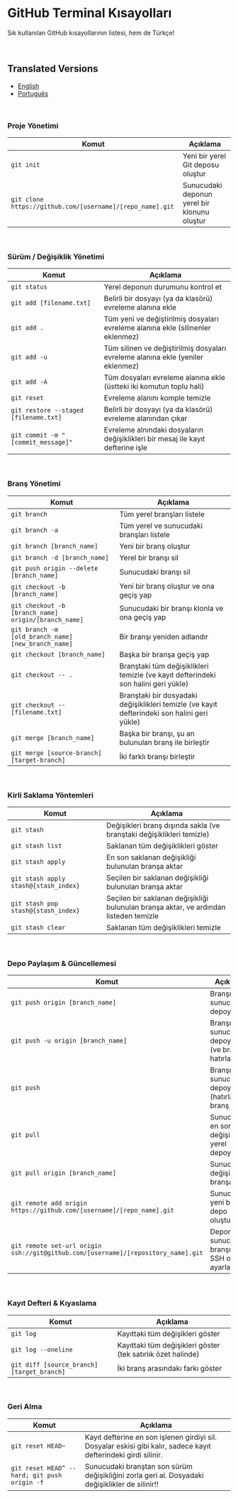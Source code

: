 GitHub Terminal Kısayolları
============

Sık kullanılan GitHub kısayollarının listesi, hem de Türkçe!

<br/>

## Translated Versions
- [English](https://github.com/joshnh/Git-Commands/blob/master/README.md)
- [Português](https://github.com/vali-kh/Git-Commands/blob/master/READMEpt.md)

<!-- ___ -->
<br/>



### Proje Yönetimi

| Komut | Açıklama |
| ------- | ----------- |
| `git init` | Yeni bir yerel Git deposu oluştur |
| `git clone https://github.com/[username]/[repo_name].git` | Sunucudaki deponun yerel bir klonunu oluştur |

<br/>

### Sürüm / Değişiklik Yönetimi

| Komut | Açıklama |
| ------- | ----------- |
| `git status` | Yerel deponun durumunu kontrol et |
| `git add [filename.txt]` | Belirli bir dosyayı (ya da klasörü) evreleme alanına ekle |
| `git add .` | Tüm yeni ve değiştirilmiş dosyaları evreleme alanına ekle (silinenler eklenmez) |
| `git add -u` | Tüm silinen ve değiştirilmiş dosyaları evreleme alanına ekle (yeniler eklenmez) |
| `git add -A` | Tüm dosyaları evreleme alanına ekle (üstteki iki komutun toplu hali) |
| `git reset` | Evreleme alanını komple temizle |
| `git restore --staged [filename.txt]` | Belirli bir dosyayı (ya da klasörü) evreleme alanından çıkar |
| `git commit -m "[commit_message]"` | Evreleme alnındaki dosyaların değişiklikleri bir mesaj ile kayıt defterine işle |

<br/>

### Branş Yönetimi

| Komut | Açıklama |
| ------- | ----------- |
| `git branch` | Tüm yerel branşları listele |
| `git branch -a` | Tüm yerel ve sunucudaki branşları listele |
| `git branch [branch_name]` | Yeni bir branş oluştur |
| `git branch -d [branch_name]` | Yerel bir branşı sil |
| `git push origin --delete [branch_name]` | Sunucudaki branşı sil |
| `git checkout -b [branch_name]` | Yeni bir branş oluştur ve ona geçiş yap |
| `git checkout -b [branch_name] origin/[branch_name]` | Sunucudaki bir branşı klonla ve ona geçiş yap |
| `git branch -m [old_branch_name] [new_branch_name]` | Bir branşı yeniden adlandır |
| `git checkout [branch_name]` | Başka bir branşa geçiş yap |
| `git checkout -- .` | Branştaki tüm değişiklikleri temizle (ve kayıt defterindeki son halini geri yükle) |
| `git checkout -- [filename.txt]` | Branştaki bir dosyadaki değişiklikleri temizle (ve kayıt defterindeki son halini geri yükle) |
| `git merge [branch_name]` | Başka bir branşı, şu an bulunulan branş ile birleştir |
| `git merge [source-branch] [target-branch]` | İki farklı branşı birleştir |

<br/>

### Kirli Saklama Yöntemleri

| Komut | Açıklama |
| ------- | ----------- |
| `git stash` | Değişikleri branş dışında sakla (ve branştaki değişiklikleri temizle) |
| `git stash list` | Saklanan tüm değişiklikleri göster |
| `git stash apply` | En son saklanan değişikliği bulunulan branşa aktar |
| `git stash apply stash@{stash_index}` | Seçilen bir saklanan değişikliği bulunulan branşa aktar |
| `git stash pop stash@{stash_index}` | Seçilen bir saklanan değişikliği bulunulan branşa aktar, ve ardından listeden temizle |
| `git stash clear` | Saklanan tüm değişiklikleri temizle |

<br/>

### Depo Paylaşım & Güncellemesi

| Komut | Açıklama |
| ------- | ----------- |
| `git push origin [branch_name]` | Branşı sunucudaki depoya itele |
| `git push -u origin [branch_name]` | Branşı sunucudaki depoya itele (ve branşı hatırla) |
| `git push` | Branşı sunucudaki depoya itele (hatırlanan branş için) |
| `git pull` | Sunucudaki en son değişiklikleri yerel depoya çek |
| `git pull origin [branch_name]` | Sunucudaki değişiklikleri branşa çek |
| `git remote add origin https://github.com/[username]/[repo_name].git` | Sunucuda yeni bir depo oluştur |
| `git remote set-url origin ssh://git@github.com/[username]/[repository_name].git` | Deponun sunucudaki branşını SSH olarak ayarla |

<br/>

### Kayıt Defteri & Kıyaslama

| Komut | Açıklama |
| ------- | ----------- |
| `git log` | Kayıttaki tüm değişikleri göster |
| `git log --oneline` | Kayıttaki tüm değişikleri göster (tek satırlık özet halinde) |
| `git diff [source_branch] [target_branch]` | İki branş arasındakı farkı göster |

<br/>

### Geri Alma

| Komut | Açıklama |
| ------- | ----------- |
| `git reset HEAD~` | Kayıt defterine en son işlenen girdiyi sil. Dosyalar eskisi gibi kalır, sadece kayıt defterindeki girdi silinir. |
| `git reset HEAD^ --hard; git push origin -f` | Sunucudaki branştan son sürüm değişikliğini zorla geri al. Dosyadaki değişiklikler de silinir!!|
